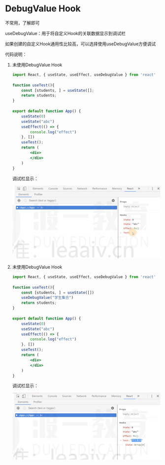 # DebugValue Hook

不常用，了解即可

useDebugValue：用于将自定义Hook的关联数据显示到调试栏

如果创建的自定义Hook通用性比较高，可以选择使用useDebugValue方便调试

代码说明：
1. 未使用DebugValue Hook

    ```jsx
    import React, { useState, useEffect, useDebugValue } from 'react'
    
    function useTest(){
        const [students, ] = useState([];
        return students;
    }
    
    export default function App() {
        useState(0)
        useState("abc")
        useEffect(() => {
            console.log("effect")
        }, [])
        useTest();
        return (
            <div>
            </div>
        )
    }
    
    ```

    调试栏显示：

    ![image-20240423210248387](./assets/2.png)

1. 未使用DebugValue Hook

    ```jsx
    import React, { useState, useEffect, useDebugValue } from 'react'
    
    function useTest(){
        const [students, ] = useState([])
        useDebugValue("学生集合")
        return students;
    }
    
    export default function App() {
        useState(0)
        useState("abc")
        useEffect(() => {
            console.log("effect")
        }, [])
        useTest();
        return (
            <div>
            </div>
        )
    }
    
    ```

    调试栏显示：

    ![image-20240423210248387](./assets/3.png)


​    

